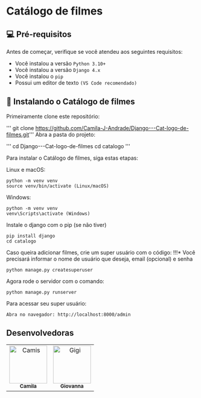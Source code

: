 # Catálogo de filmes


## 💻 Pré-requisitos

Antes de começar, verifique se você atendeu aos seguintes requisitos:

- Você instalou a versão `Python 3.10+`
- Você instalou a versão `Django 4.x`
- Você instalou o `pip`
- Possui um editor de texto `(VS Code recomendado)`


## 🚀 Instalando o Catálogo de filmes

Primeiramente clone este repositório:

''' git clone https://github.com/Camila-J-Andrade/Django---Cat-logo-de-filmes.git'''
Abra a pasta do projeto:

'''
cd Django---Cat-logo-de-filmes
cd catalogo
'''


Para instalar o Catálogo de filmes, siga estas etapas:

Linux e macOS:

```
python -m venv venv
source venv/bin/activate (Linux/macOS)

```

Windows:

```
python -m venv venv
venv\Scripts\activate (Windows)
```

Instale o django com o pip (se não tiver)

```
pip install django
cd catalogo

```
Caso queira adicionar filmes, crie um super usuário com o código:
!!!* Você precisará informar o nome de usuário que deseja, email (opcional) e senha

```
python manage.py createsuperuser
```

Agora rode o servidor com o comando:

```
python manage.py runserver
```

Para acessar seu super usuário:

```
Abra no navegador: http://localhost:8000/admin
```

## Desenvolvedoras

<table>
  <tr>
    <td align="center">
      <a href="#" title="defina o título do link">
        <img src="https://avatars.githubusercontent.com/u/167331399?v=4" width="100px;" alt="Camis"/><br>
        <sub>
          <b>Camila</b>
        </sub>
      </a>
    </td>
    <td align="center">
      <a href="#" title="defina o título do link">
        <img src="https://avatars.githubusercontent.com/u/167362790?v=4" width="100px;" alt="Gigi"/><br>
        <sub>
          <b>Giovanna</b>
        </sub>
      </a>
    </td>
  </tr>
</table>



